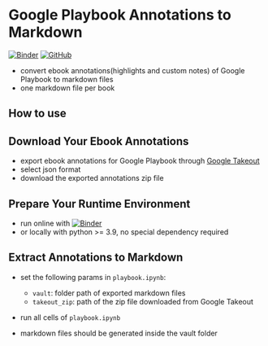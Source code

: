 # Google Playbook Annotations to Markdown

[![Binder][binder]][binder-ipynb] [![GitHub](https://img.shields.io/github/license/hoishing/playbook2md)](https://opensource.org/licenses/MIT)

- convert ebook annotations(highlights and custom notes) of Google Playbook to markdown files
- one markdown file per book

## How to use

## Download Your Ebook Annotations

- export ebook annotations for Google Playbook through [Google Takeout](https://takeout.google.com)
- select json format
- download the exported annotations zip file

## Prepare Your Runtime Environment

- run online with [![Binder][binder]][binder-ipynb]
- or locally with python >= 3.9, no special dependency required

## Extract Annotations to Markdown

- set the following params in `playbook.ipynb`:
  - `vault`: folder path of exported markdown files
  - `takeout_zip`: path of the zip file downloaded from Google Takeout

- run all cells of `playbook.ipynb`
- markdown files should be generated inside the vault folder

[binder]: https://mybinder.org/badge_logo.svg
[binder-ipynb]: https://mybinder.org/v2/gh/hoishing/playbook2md/HEAD?labpath=playbook.ipynb
